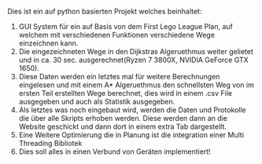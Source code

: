 Dies ist ein auf python basierten Projekt welches beinhaltet:
1. GUI System für ein auf Basis von dem First Lego League Plan, auf welchem mit verschiedenen Funktionen verschiedene Wege einzeichnen kann.
2. Die eingezeichneten Wege in den Dijkstras Algeruethmus weiter gelietet und in ca. 30 sec. ausgerechnet(Ryzen 7 3800X, NVIDIA GeForce GTX 1650).
3. Diese Daten werden ein letztes mal für weitere Berechnungen eingelesen und mit einem A* Algeruethmus den schnellsten Weg von im ersten Teil erstellten Wege berechnet, dies wird in einem .csv File ausgegeben und auch als Statistik ausgegeben.
4. Als letztes was noch eingebaut wird, werden die Daten und Protokolle die über alle Skripts erhoben werden. Diese werden dann an die Website geschickt und dann dort in einem extra Tab dargestellt.
5. Eine Weitere Optimierung die in Planung ist die integration einer Multi Threading Bibliotek
6. Dies soll alles in einen Verbund von Geräten implementiert!